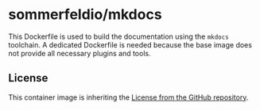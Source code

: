 # sommerfeldio/mkdocs

This Dockerfile is used to build the documentation using the `mkdocs` toolchain. A dedicated Dockerfile is needed because the base image does not provide all necessary plugins and tools.

## License
This container image is inheriting the [License from the GitHub repository](https://sommerfeld-io.github.io/container-images/about/license).
